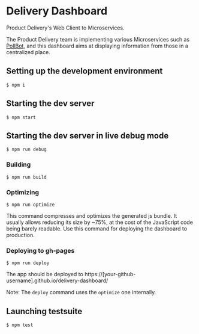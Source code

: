 # Delivery Dashboard

Product Delivery's Web Client to Microservices.

The Product Delivery team is implementing various Microservices such as
[PollBot](https://github.com/mozilla/PollBot), and this dashboard aims at
displaying information from those in a centralized place.

## Setting up the development environment

    $ npm i

## Starting the dev server

    $ npm start

## Starting the dev server in live debug mode

    $ npm run debug

### Building

    $ npm run build

### Optimizing

    $ npm run optimize

This command compresses and optimizes the generated js bundle. It usually allows
reducing its size by ~75%, at the cost of the JavaScript code being barely
readable. Use this command for deploying the dashboard to production.

### Deploying to gh-pages

    $ npm run deploy

The app should be deployed to
https://[your-github-username].github.io/delivery-dashboard/

Note: The `deploy` command uses the `optimize` one internally.

## Launching testsuite

    $ npm test
